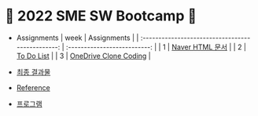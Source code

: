 # :star2: 2022 SME SW Bootcamp :star2:

- Assignments
  | week | Assignments |
  | :-----------------------------------------------: | :--------------------------: |
  | 1 | [Naver HTML 문서](https://github.com/Chaewon-Leee/TIL/tree/main/WEB/SME_SW_Bootcamp/Naver) |
  | 2 | [To Do List](https://github.com/Chaewon-Leee/TIL/tree/main/WEB/SME_SW_Bootcamp/Todolist) |
  | 3 | [OneDrive Clone Coding](https://github.com/Chaewon-Leee/TIL/tree/main/WEB/SME_SW_Bootcamp/onedrive) |
- [최종 결과물](https://github.com/Chaewon-Leee/PROJECT_DDAOM)

- [Reference](https://github.com/TEAMLAB-Lecture/sme-swbootcamp-hw-repository)
- [프로그램](https://blissray.notion.site/SME-SW-Bootcamp-1f9f6bfffb5b40699ef8168f49ae101c)
